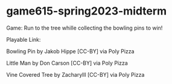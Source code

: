 # game615-spring2023-midterm

Game: Run to the tree whille collecting the bowling pins to win!


Playable Link: 


Bowling Pin by Jakob Hippe [CC-BY] via Poly Pizza

Little Man by Don Carson [CC-BY] via Poly Pizza


Vine Covered Tree by Zacharylll [CC-BY] via Poly Pizza


